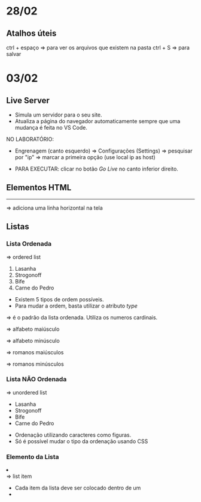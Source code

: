 # 28/02

## Atalhos úteis
ctrl + espaço => para ver os arquivos que existem na pasta
ctrl + S => para salvar



# 03/02

## Live Server
* Simula um servidor para o seu site.
* Atualiza a página do navegador automaticamente sempre que uma mudança é feita no VS Code.

NO LABORATÓRIO:
* Engrenagem (canto esquerdo) => Configurações (Settings) => pesquisar por "ip" => marcar a primeira opção (use local ip as host)

* PARA EXECUTAR: clicar no botão *Go Live* no canto inferior direito.


## Elementos HTML
<hr> => adiciona uma linha horizontal na tela

## Listas

### Lista Ordenada
<ol></ol> => ordered list

<ol>
    <li>Lasanha</li>
    <li>Strogonoff</li>
    <li>Bife</li>
    <li>Carne do Pedro</li>
</ol>

* Existem 5 tipos de ordem possíveis.
* Para mudar a ordem, basta utilizar o atributo *type*

<ol type="1"></ol> => é o padrão da lista ordenada. Utiliza os numeros cardinais.
<ol type="A"></ol> => alfabeto maiúsculo
<ol type="a"></ol> => alfabeto minúsculo
<ol type="I"></ol> => romanos maiúsculos
<ol type="i"></ol> => romanos minúsculos


### Lista NÃO Ordenada
<ul></ul> => unordered list

<ul>
  <li>Lasanha</li>
  <li>Strogonoff</li>
  <li>Bife</li>
  <li>Carne do Pedro</li>
</ul>

* Ordenação utilizando caracteres como figuras.
* Só é possível mudar o tipo da ordenação usando CSS

### Elemento da Lista
<li></li> => list item

* Cada item da lista deve ser colocado dentro de um <li>